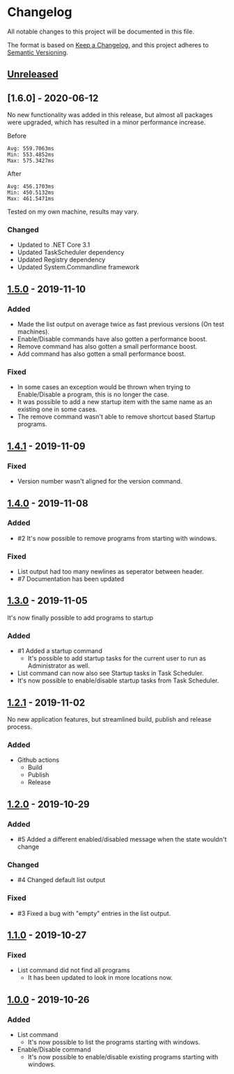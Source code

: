 <!-- markdownlint-disable MD024 -->
# Changelog

All notable changes to this project will be documented in this file.

The format is based on [Keep a Changelog](https://keepachangelog.com/en/1.0.0/),
and this project adheres to [Semantic Versioning](https://semver.org/spec/v2.0.0.html).

## [Unreleased]

## [1.6.0] -  2020-06-12

No new functionality was added in this release, but almost all packages were upgraded, which has resulted in a minor performance increase.

Before
```
Avg: 559.7063ms
Min: 553.4852ms
Max: 575.3427ms
```

After
```
Avg: 456.1703ms
Min: 450.5132ms
Max: 461.5471ms
```

Tested on my own machine, results may vary.

### Changed
- Updated to .NET Core 3.1
- Updated TaskScheduler dependency
- Updated Registry dependency
- Updated System.Commandline framework

## [1.5.0] - 2019-11-10

### Added

- Made the list output on average twice as fast previous versions (On test machines).
- Enable/Disable commands have also gotten a performance boost.
- Remove command has also gotten a small performance boost.
- Add command has also gotten a small performance boost.

### Fixed

- In some cases an exception would be thrown when trying to Enable/Disable a program, this is no longer the case.
- It was possible to add a new startup item with the same name as an existing one in some cases.
- The remove command wasn't able to remove shortcut based Startup programs.

## [1.4.1] - 2019-11-09

### Fixed

- Version number wasn't aligned for the version command.

## [1.4.0] - 2019-11-08

### Added

- #2 It's now possible to remove programs from starting with windows.

### Fixed

- List output had too many newlines as seperator between header.
- #7 Documentation has been updated

## [1.3.0] - 2019-11-05

It's now finally possible to add programs to startup

### Added

- #1 Added a startup command
  - It's possible to add startup tasks for the current user to run as Administrator as well.
- List command can now also see Startup tasks in Task Scheduler.
- It's now possible to enable/disable startup tasks from Task Scheduler.

## [1.2.1] - 2019-11-02

No new application features, but streamlined build, publish and release process.

### Added

- Github actions
  - Build
  - Publish
  - Release

## [1.2.0] - 2019-10-29

### Added

- #5 Added a different enabled/disabled message when the state wouldn't change

### Changed

- #4 Changed default list output

### Fixed

- #3 Fixed a bug with "empty" entries in the list output.

## [1.1.0] - 2019-10-27

### Fixed

- List command did not find all programs
  - It has been updated to look in more locations now.

## [1.0.0] - 2019-10-26

### Added

- List command
  - It's now possible to list the programs starting with windows.
- Enable/Disable command
  - It's now possible to enable/disable existing programs starting with windows.

[Unreleased]: https://github.com/Faustvii/StartupManager/compare/1.5.0...HEAD
[1.5.0]: https://github.com/Faustvii/StartupManager/compare/1.4.1...1.5.0
[1.4.1]: https://github.com/Faustvii/StartupManager/compare/1.4.0...1.4.1
[1.4.0]: https://github.com/Faustvii/StartupManager/compare/1.3.0...1.4.0
[1.3.0]: https://github.com/Faustvii/StartupManager/compare/1.2.1...1.3.0
[1.2.1]: https://github.com/Faustvii/StartupManager/compare/1.2.0...1.2.1
[1.2.0]: https://github.com/Faustvii/StartupManager/compare/1.1.0...1.2.0
[1.1.0]: https://github.com/Faustvii/StartupManager/compare/1.0.0...1.1.0
[1.0.0]: https://github.com/Faustvii/StartupManager/releases/tag/1.0.0

<!-- markdownlint-enable MD024-->